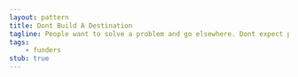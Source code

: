 ```yaml
---
layout: pattern
title: Dont Build A Destination
tagline: People want to solve a problem and go elsewhere. Dont expect people to to live in your site.
tags:
    - funders
stub: true
---
```

